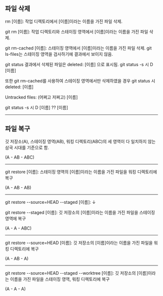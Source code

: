 ## 파일 삭제

rm [이름]: 작업 디렉토리에서 [이름]이라는 이름을 가진 파일 삭제.

git rm [이름]: 작업 디렉토리와 스테이징 영역에서 [이름]이라는 이름을 가진 파일 삭제.

git rm-cached [이름]: 스테이징 영역에서 [이름]이라는 이름을 가진 파일 삭제. git ls-files는 스테이징 영역을 검사하기에 결과에서 보이지 않음.

git status 결과에서 삭제된 파일은
deleted: [이름] 
으로 표시됨.
git status -s 시
D [이름]

또한 git rm-cached를 사용하여 스테이징 영역에서만 삭제하였을 경우
git status 시
deleted: [이름]

Untracked files:
  (어쩌고 저쩌고)
    [이름]

git status -s 시
D [이름]
?? [이름]

<hr/>

## 파일 복구
깃 저장소(A), 스테이징 영역(AB), 워킹 디렉토리(ABC)의 세 영역이 다 일치하지 않는 삼국 시대를 기준으로 함.

\(A - AB - ABC)

<hr/>
git restore [이름]: 스테이징 영역의 [이름]이라는 이름을 가진 파일을 워킹 디렉토리에 복구

\(A - AB - AB)

<hr/>
git restore --source=HEAD --staged [이름]:                 ↓

git restore --staged [이름]: 깃 저장소의 [이름]이라는 이름을 가진 파일을 스테이징 영역에 복구

\(A - A - ABC)

<hr/>
git restore --source=HEAD [이름]: 깃 저장소의 [이름]이라는 이름을 가진 파일을 워킹 디렉토리에 복구

\(A - AB - A)

<hr/>
git restore --source=HEAD --staged --worktree [이름]: 깃 저장소의 [이름]이라는 이름을 가진 파일을 스테이징 영역, 워킹 디렉토리에 복구

\(A - A - A)

